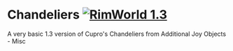 # Chandeliers [![RimWorld 1.3](https://img.shields.io/badge/RimWorld-1.3-green.svg?longCache=true&style=plastic)](http://rimworldgame.com/)
 A very basic 1.3 version of Cupro's Chandeliers from Additional Joy Objects - Misc
